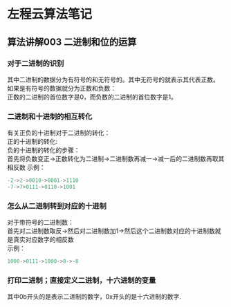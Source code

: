 # 左程云算法笔记
## 算法讲解003 二进制和位的运算
### 对于二进制的识别
其中二进制的数据分为有符号的和无符号的。其中无符号的就表示其代表正数。  
如果是有符号的数据就分为正数和负数：  
正数的二进制的首位数字是0，而负数的二进制的首位数字是1。
### 二进制和十进制的相互转化
有关正负的十进制对于二进制的转化：  
正的十进制的转化:  
负的十进制的转化的步骤：  
首先将负数变正->正数转化为二进制->二进制数再减一->减一后的二进制数再取其相反数
示例：
```java
-2->2->0010->0001->1110
-7->7>0111->0110->1001
```
### 怎么从二进制转到对应的十进制
对于带符号的二进制数：  
首先对二进制数取反->然后对二进制数加1->然后这个二进制数对应的十进制数就是真实对应数字的相反数   
示例：
```java
1000->0111->1000->8->-8
```
### 打印二进制；直接定义二进制，十六进制的变量
其中0b开头的是表示二进制的数字，0x开头的是十六进制的数字.
```java
```




